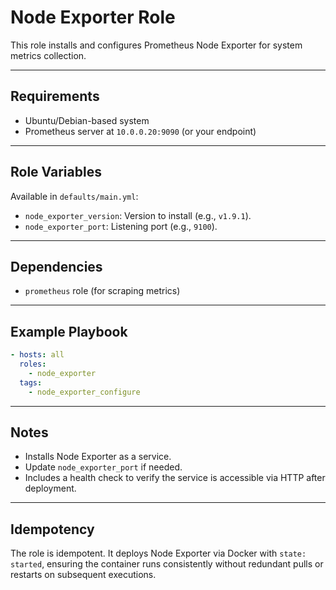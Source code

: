 # Node Exporter Role

This role installs and configures Prometheus Node Exporter for system metrics collection.

---

## Requirements
* Ubuntu/Debian-based system
* Prometheus server at `10.0.0.20:9090` (or your endpoint)

---

## Role Variables
Available in `defaults/main.yml`:
- `node_exporter_version`: Version to install (e.g., `v1.9.1`).
- `node_exporter_port`: Listening port (e.g., `9100`).

---

## Dependencies
- `prometheus` role (for scraping metrics)

---

## Example Playbook
```yaml
- hosts: all
  roles:
    - node_exporter
  tags:
    - node_exporter_configure
```

---

## Notes
- Installs Node Exporter as a service.
- Update `node_exporter_port` if needed.
- Includes a health check to verify the service is accessible via HTTP after deployment.

---

## Idempotency
The role is idempotent. It deploys Node Exporter via Docker with `state: started`, ensuring the container runs consistently without redundant pulls or restarts on subsequent executions.